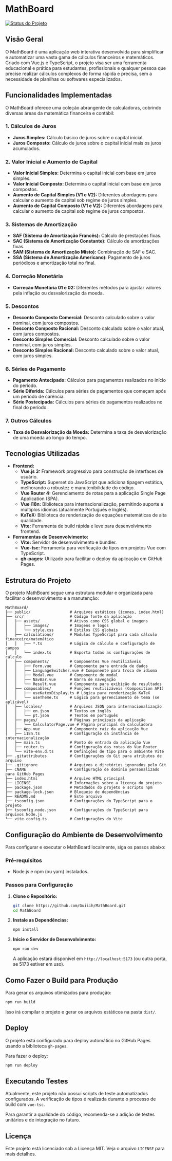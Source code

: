# MathBoard

[![Status do Projeto](https://img.shields.io/badge/Status-Em%20Desenvolvimento-yellow.svg)](https://github.com/Guiiih/MathBoard)

## Visão Geral

O MathBoard é uma aplicação web interativa desenvolvida para simplificar e automatizar uma vasta gama de cálculos financeiros e matemáticos. Criado com Vue.js e TypeScript, o projeto visa ser uma ferramenta educacional e prática para estudantes, profissionais e qualquer pessoa que precise realizar cálculos complexos de forma rápida e precisa, sem a necessidade de planilhas ou softwares especializados.

## Funcionalidades Implementadas

O MathBoard oferece uma coleção abrangente de calculadoras, cobrindo diversas áreas da matemática financeira e contábil:

### 1. Cálculos de Juros
*   **Juros Simples:** Cálculo básico de juros sobre o capital inicial.
*   **Juros Composto:** Cálculo de juros sobre o capital inicial mais os juros acumulados.

### 2. Valor Inicial e Aumento de Capital
*   **Valor Inicial Simples:** Determina o capital inicial com base em juros simples.
*   **Valor Inicial Composto:** Determina o capital inicial com base em juros compostos.
*   **Aumento de Capital Simples (V1 e V2):** Diferentes abordagens para calcular o aumento de capital sob regime de juros simples.
*   **Aumento de Capital Composto (V1 e V2):** Diferentes abordagens para calcular o aumento de capital sob regime de juros compostos.

### 3. Sistemas de Amortização
*   **SAF (Sistema de Amortização Francês):** Cálculo de prestações fixas.
*   **SAC (Sistema de Amortização Constante):** Cálculo de amortizações fixas.
*   **SAM (Sistema de Amortização Misto):** Combinação de SAF e SAC.
*   **SSA (Sistema de Amortização Americano):** Pagamento de juros periódicos e amortização total no final.

### 4. Correção Monetária
*   **Correção Monetária 01 e 02:** Diferentes métodos para ajustar valores pela inflação ou desvalorização da moeda.

### 5. Descontos
*   **Desconto Composto Comercial:** Desconto calculado sobre o valor nominal, com juros compostos.
*   **Desconto Composto Racional:** Desconto calculado sobre o valor atual, com juros compostos.
*   **Desconto Simples Comercial:** Desconto calculado sobre o valor nominal, com juros simples.
*   **Desconto Simples Racional:** Desconto calculado sobre o valor atual, com juros simples.

### 6. Séries de Pagamento
*   **Pagamento Antecipado:** Cálculos para pagamentos realizados no início do período.
*   **Série Diferida:** Cálculos para séries de pagamentos que começam após um período de carência.
*   **Série Postecipada:** Cálculos para séries de pagamentos realizados no final do período.

### 7. Outros Cálculos
*   **Taxa de Desvalorização da Moeda:** Determina a taxa de desvalorização de uma moeda ao longo do tempo.

## Tecnologias Utilizadas

*   **Frontend:**
    *   **Vue.js 3:** Framework progressivo para construção de interfaces de usuário.
    *   **TypeScript:** Superset do JavaScript que adiciona tipagem estática, melhorando a robustez e manutenibilidade do código.
    *   **Vue Router 4:** Gerenciamento de rotas para a aplicação Single Page Application (SPA).
    *   **Vue I18n:** Biblioteca para internacionalização, permitindo suporte a múltiplos idiomas (atualmente Português e Inglês).
    *   **KaTeX:** Biblioteca de renderização de equações matemáticas de alta qualidade.
    *   **Vite:** Ferramenta de build rápida e leve para desenvolvimento frontend.
*   **Ferramentas de Desenvolvimento:**
    *   **Vite:** Servidor de desenvolvimento e bundler.
    *   **Vue-tsc:** Ferramenta para verificação de tipos em projetos Vue com TypeScript.
    *   **gh-pages:** Utilizado para facilitar o deploy da aplicação em GitHub Pages.

## Estrutura do Projeto

O projeto MathBoard segue uma estrutura modular e organizada para facilitar o desenvolvimento e a manutenção:

```
MathBoard/
├── public/                 # Arquivos estáticos (ícones, index.html)
├── src/                    # Código fonte da aplicação
│   ├── assets/             # Ativos como CSS global e imagens
│   │   ├── images/         # Imagens e logos
│   │   └── style.css       # Estilos CSS globais
│   ├── calculations/       # Módulos TypeScript para cada cálculo financeiro/matemático
│   │   ├── *.ts            # Lógica de cálculo e configuração de campos
│   │   └── index.ts        # Exporta todas as configurações de cálculo
│   ├── components/         # Componentes Vue reutilizáveis
│   │   ├── Form.vue        # Componente para entrada de dados
│   │   ├── LanguageSwitcher.vue # Componente para troca de idioma
│   │   ├── Modal.vue       # Componente de modal
│   │   ├── NavBar.vue      # Barra de navegação
│   │   └── Result.vue      # Componente para exibição de resultados
│   ├── composables/        # Funções reutilizáveis (Composition API)
│   │   ├── useKatexDisplay.ts # Lógica para renderização KaTeX
│   │   └── useTheme.ts     # Lógica para gerenciamento de tema (se aplicável)
│   ├── locales/            # Arquivos JSON para internacionalização
│   │   ├── en.json         # Textos em inglês
│   │   └── pt.json         # Textos em português
│   ├── pages/              # Páginas principais da aplicação
│   │   └── CalculatorPage.vue # Página principal da calculadora
│   ├── App.vue             # Componente raiz da aplicação Vue
│   ├── i18n.ts             # Configuração da instância de internacionalização
│   ├── main.ts             # Ponto de entrada da aplicação Vue
│   ├── router.ts           # Configuração das rotas do Vue Router
│   └── vite-env.d.ts       # Definições de tipo para o ambiente Vite
├── .gitattributes          # Configurações do Git para atributos de arquivo
├── .gitignore              # Arquivos e diretórios ignorados pelo Git
├── CNAME                   # Configuração de domínio personalizado para GitHub Pages
├── index.html              # Arquivo HTML principal
├── LICENSE                 # Informações sobre a licença do projeto
├── package.json            # Metadados do projeto e scripts npm
├── package-lock.json       # Bloqueio de dependências
├── README.md               # Este arquivo
├── tsconfig.json           # Configurações do TypeScript para o projeto
├── tsconfig.node.json      # Configurações do TypeScript para arquivos Node.js
└── vite.config.ts          # Configurações do Vite
```

## Configuração do Ambiente de Desenvolvimento

Para configurar e executar o MathBoard localmente, siga os passos abaixo:

### Pré-requisitos
*   Node.js e npm (ou yarn) instalados.

### Passos para Configuração

1.  **Clone o Repositório:**
    ```bash
    git clone https://github.com/Guiiih/MathBoard.git
    cd MathBoard
    ```

2.  **Instale as Dependências:**
    ```bash
    npm install
    ```

3.  **Inicie o Servidor de Desenvolvimento:**
    ```bash
    npm run dev
    ```
    A aplicação estará disponível em `http://localhost:5173` (ou outra porta, se 5173 estiver em uso).

## Como Fazer o Build para Produção

Para gerar os arquivos otimizados para produção:

```bash
npm run build
```
Isso irá compilar o projeto e gerar os arquivos estáticos na pasta `dist/`.

## Deploy

O projeto está configurado para deploy automático no GitHub Pages usando a biblioteca `gh-pages`.

Para fazer o deploy:

```bash
npm run deploy
```

## Executando Testes

Atualmente, este projeto não possui scripts de teste automatizados configurados. A verificação de tipos é realizada durante o processo de build com `vue-tsc`.

Para garantir a qualidade do código, recomenda-se a adição de testes unitários e de integração no futuro.

## Licença

Este projeto está licenciado sob a Licença MIT. Veja o arquivo `LICENSE` para mais detalhes.

